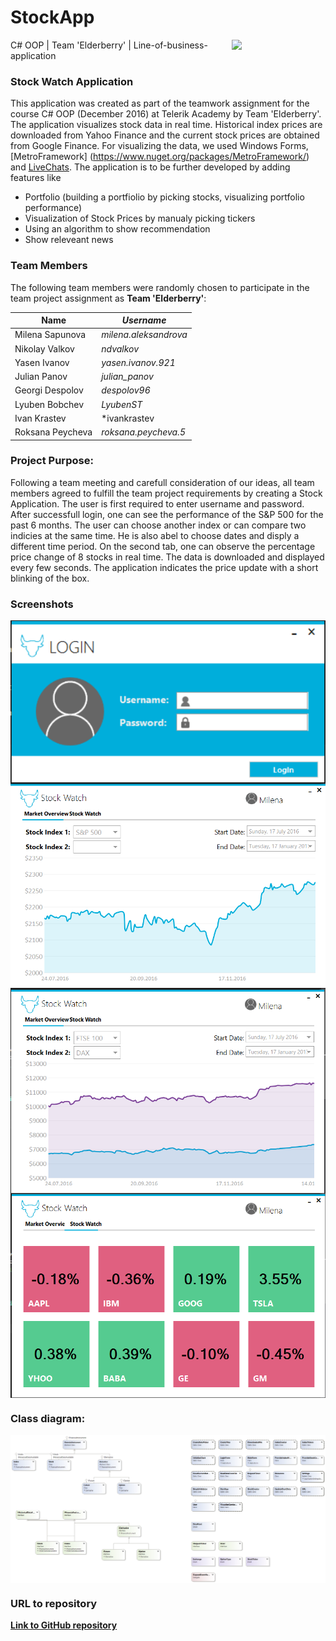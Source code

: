 
# StockApp
<img src="http://1.bp.blogspot.com/-RxXQozwH4fE/VTVcgUzoPNI/AAAAAAAADpQ/evpuE_ha97M/s1600/NOT%2BELDERBERRY'S.JPG" width="150px" align="right">
C# OOP | Team 'Elderberry' | Line-of-business-application

### Stock Watch Application
This application was created as part of the teamwork assignment for the course C# OOP (December 2016) at Telerik Academy by Team 'Elderberry'. The application visualizes stock data in real time. Historical index prices are downloaded from Yahoo Finance and the current stock prices are obtained from Google Finance. For visualizing the data, we used Windows Forms, [MetroFramework] (https://www.nuget.org/packages/MetroFramework/) and [LiveChats](https://lvcharts.net/). The application is to be further developed by adding features like 
* Portfolio (building a portfiolio by picking stocks, visualizing portfolio performance)
* Visualization of Stock Prices by manualy picking tickers
* Using an algorithm to show recommendation
* Show releveant news

### Team Members
The following team members were randomly chosen to participate in the team project assignment as **Team 'Elderberry'**:


| Name             | *Username*           |
| -----------------| ---------------------|
| Milena Sapunova  | *milena.aleksandrova*|
| Nikolay Valkov   | *ndvalkov*           |
| Yasen Ivanov     | *yasen.ivanov.921*   |
| Julian Panov     | *julian_panov*       |
| Georgi Despolov  | *despolov96*         |
| Lyuben Bobchev   | *LyubenST*           |
| Ivan Krastev     | *ivankrastev         |
| Roksana Peycheva | *roksana.peycheva.5* |

### Project Purpose:
Following a team meeting and carefull consideration of our ideas, all team members agreed to fulfill the team project requirements by creating a Stock Application. The user is first required to enter username and password. After successfull login, one can see the performance of the S&P 500 for the past 6 months. The user can choose another index or can compare two indicies at the same time. He is also abel to choose dates and disply a different time period. On the second tab, one can observe the percentage price change of 8 stocks in real time. The data is downloaded and displayed every few seconds. The application indicates the price update with a short blinking of the box. 

### Screenshots		   
<img align="center" src="Resources/ScreenShots/ScreenShot.PNG">
<img align="center" src="Resources/ScreenShots/ScreenShot1.PNG"> 
<img align="center" src="Resources/ScreenShots/ScreenShot2.PNG">  
<img align="center" src="Resources/ScreenShots/ScreenShot3.PNG"> 

### Class diagram:
<img align="center" src="Resources/ClassDiagram/ClassDiagram5.png"> 
 
### URL to repository
[**Link to GitHub repository**](https://github.com/Team-Elderberry-CSharpOOP/StockApp)
